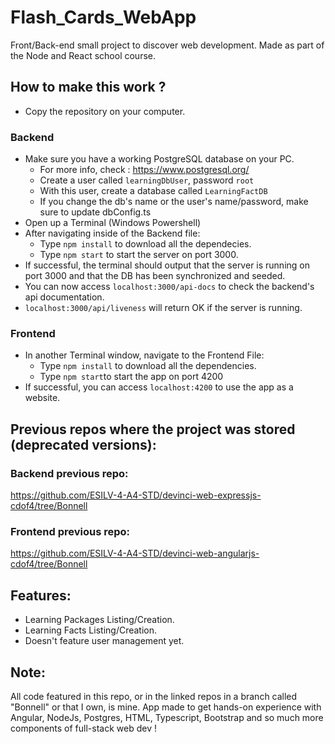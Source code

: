 # Flash_Cards_WebApp

Front/Back-end small project to discover web development. Made as part of the Node and React school course.

## How to make this work ?

- Copy the repository on your computer.

### Backend

- Make sure you have a working PostgreSQL database on your PC.
    - For more info, check : https://www.postgresql.org/
    - Create a user called `learningDbUser`, password `root`
    - With this user, create a database called `LearningFactDB`
    - If you change the db's name or the user's name/password, make sure to update dbConfig.ts
- Open up a Terminal (Windows Powershell)
- After navigating inside of the Backend file:
    - Type `npm install` to download all the dependecies.
    - Type `npm start` to start the server on port 3000.
- If successful, the terminal should output that the server is running on port 3000 and that the DB has been synchronized and seeded.
- You can now access `localhost:3000/api-docs` to check the backend's api documentation.
- `localhost:3000/api/liveness` will return OK if the server is running.

### Frontend

- In another Terminal window, navigate to the Frontend File:
    - Type `npm install` to download all the dependencies.
    - Type `npm start`to start the app on port 4200
- If successful, you can access `localhost:4200` to use the app as a website.

## Previous repos where the project was stored (deprecated versions):

### Backend previous repo:
https://github.com/ESILV-4-A4-STD/devinci-web-expressjs-cdof4/tree/Bonnell

### Frontend previous repo:
https://github.com/ESILV-4-A4-STD/devinci-web-angularjs-cdof4/tree/Bonnell

## Features:
- Learning Packages Listing/Creation.
- Learning Facts Listing/Creation.
- Doesn't feature user management yet.

## Note:
All code featured in this repo, or in the linked repos in a branch called "Bonnell" or that I own, is mine.
App made to get hands-on experience with Angular, NodeJs, Postgres, HTML, Typescript, Bootstrap and so much more components of full-stack web dev !

